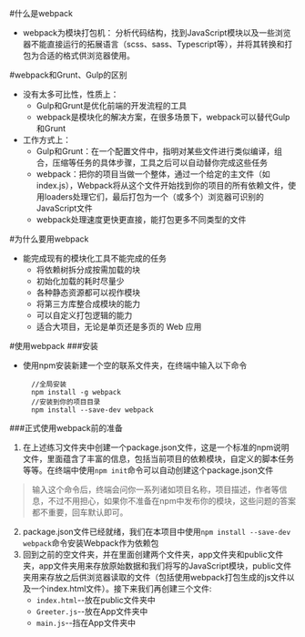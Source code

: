 #什么是webpack
* webpack为模块打包机：
	分析代码结构，找到JavaScript模块以及一些浏览器不能直接运行的拓展语言（scss、sass、Typescript等），并将其转换和打包为合适的格式供浏览器使用。
	
#webpack和Grunt、Gulp的区别
* 没有太多可比性，性质上：
	* Gulp和Grunt是优化前端的开发流程的工具
	* webpack是模块化的解决方案，在很多场景下，webpack可以替代Gulp和Grunt
* 工作方式上：
	* Gulp和Grunt：在一个配置文件中，指明对某些文件进行类似编译，组合，压缩等任务的具体步骤，工具之后可以自动替你完成这些任务
	* webpack：把你的项目当做一个整体，通过一个给定的主文件（如index.js），Webpack将从这个文件开始找到你的项目的所有依赖文件，使用loaders处理它们，最后打包为一个（或多个）浏览器可识别的JavaScript文件
	* webpack处理速度更快更直接，能打包更多不同类型的文件

#为什么要用webpack
* 能完成现有的模块化工具不能完成的任务
	* 将依赖树拆分成按需加载的块
	* 初始化加载的耗时尽量少
	* 各种静态资源都可以视作模块
	* 将第三方库整合成模块的能力
	* 可以自定义打包逻辑的能力
	* 适合大项目，无论是单页还是多页的 Web 应用

#使用webpack
###安装
* 使用npm安装新建一个空的联系文件夹，在终端中输入以下命令

		//全局安装
		npm install -g webpack
		//安装到你的项目目录
		npm install --save-dev webpack
		
###正式使用webpack前的准备
1.	在上述练习文件夹中创建一个package.json文件，这是一个标准的npm说明文件，里面蕴含了丰富的信息，包括当前项目的依赖模块，自定义的脚本任务等等。在终端中使用`npm init`命令可以自动创建这个package.json文件

>输入这个命令后，终端会问你一系列诸如项目名称，项目描述，作者等信息，不过不用担心，如果你不准备在npm中发布你的模块，这些问题的答案都不重要，回车默认即可。

2.	package.json文件已经就绪，我们在本项目中使用`npm install --save-dev webpack`命令安装Webpack作为依赖包
3.	回到之前的空文件夹，并在里面创建两个文件夹，app文件夹和public文件夹，app文件夹用来存放原始数据和我们将写的JavaScript模块，public文件夹用来存放之后供浏览器读取的文件（包括使用webpack打包生成的js文件以及一个index.html文件）。接下来我们再创建三个文件:
	* `index.html`--放在public文件夹中
	* `Greeter.js`--放在App文件夹中
	* `main.js`--挡在App文件夹中